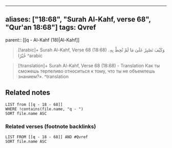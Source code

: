 
---
aliases: ["18:68", "Surah Al-Kahf, verse 68", "Qur'an 18:68"]
tags: Qvref
---

parent:: [[q - Al-Kahf (18)|Al-Kahf]]

> [!arabic]+ Surah Al-Kahf, Verse 68 (18:68)
> <span class="quran-arabic">وَكَيْفَ تَصْبِرُ عَلَىٰ مَا لَمْ تُحِطْ بِهِۦ خُبْرًا</span>
^arabic

> [!translation]+ Surah Al-Kahf, Verse 68 (18:68) - Translation
> Как ты сможешь терпеливо относиться к тому, что ты не объемлешь знанием?».
^translation



## Related notes
```dataview
LIST from [[q - 18 - 68]]
WHERE !contains(file.name, "q - ")
SORT file.name ASC
```

### Related verses (footnote backlinks)
```dataview
LIST FROM [[q - 18 - 68]] AND #Qvref
SORT file.name ASC
```

